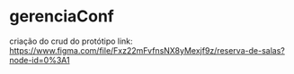 # gerenciaConf

criação do crud do protótipo
link: https://www.figma.com/file/Fxz22mFvfnsNX8yMexjf9z/reserva-de-salas?node-id=0%3A1